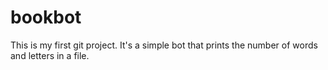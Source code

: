 # bookbot
This is my first git project.
It's a simple bot that prints the number of words and letters in a file.
